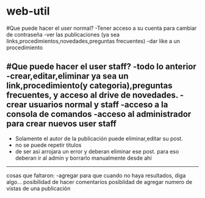# web-util
#Que puede hacer el user normal?
-Tener acceso a su cuenta para cambiar de contraseña
-ver las publicaciones (ya sea links,procedimientos,novedades,preguntas frecuentes)
-dar like a un procedimiento

#Que puede hacer el user staff?
-todo lo anterior
-crear,editar,eliminar ya sea un link,procedimiento(y categoria),preguntas frecuentes, y acceso al drive de novedades.
-crear usuarios normal y staff
-acceso a la consola de comandos
-acceso al administrador para crear nuevos user staff
-------------------------------------------------
- Solamente el autor de la publicación puede eliminar,editar su post.
- no se puede repetir titulos
- de ser asi arrojara un error y deberan eliminar ese post.
para eso deberan ir al admin y borrarlo manualmente desde ahí

-------------------------------------------------
cosas que faltaron:
-agregar para que cuando no haya resultados, diga algo...
posibilidad de hacer comentarios
posiblidad de agregar numero de vistas de una publicación
